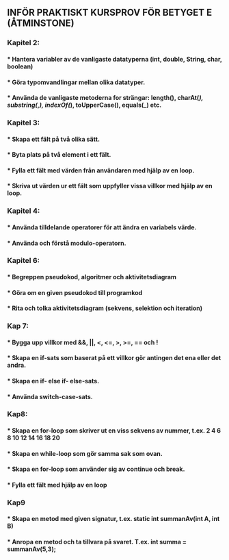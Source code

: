 ## INFÖR PRAKTISKT KURSPROV FÖR BETYGET E (ÅTMINSTONE)
### Kapitel 2:
#### * Hantera variabler av de vanligaste datatyperna (int, double, String, char, boolean)
#### * Göra typomvandlingar mellan olika datatyper.
#### * Använda de vanligaste metoderna for strängar: length(), charAt(_), substring(_,_), indexOf(_), toUpperCase(), equals(_) etc.

### Kapitel 3:
#### * Skapa ett fält på två olika sätt.
#### * Byta plats på två element i ett fält.
#### * Fylla ett fält med värden från användaren med hjälp av en loop.
#### * Skriva ut värden ur ett fält som uppfyller vissa villkor med hjälp av en loop.

### Kapitel 4:
#### * Använda tilldelande operatorer för att ändra en variabels värde.
#### * Använda och förstå modulo-operatorn.

### Kapitel 6:
#### * Begreppen pseudokod, algoritmer och aktivitetsdiagram
#### * Göra om en given pseudokod till programkod
#### * Rita och tolka aktivitetsdiagram (sekvens, selektion och iteration)

### Kap 7:
#### * Bygga upp villkor med &&, ||, <, <=, >, >=, == och !
#### * Skapa en if-sats som baserat på ett villkor gör antingen det ena eller det andra.
#### * Skapa en if- else if- else-sats.
#### * Använda switch-case-sats.

### Kap8:
#### * Skapa en for-loop som skriver ut en viss sekvens av nummer, t.ex. 2 4 6 8 10 12 14 16 18 20
#### * Skapa en while-loop som gör samma sak som ovan.
#### * Skapa en for-loop som använder sig av continue och break.
#### * Fylla ett fält med hjälp av en loop

### Kap9
#### * Skapa en metod med given signatur, t.ex. static int summanAv(int A, int B)
#### * Anropa en metod och ta tillvara på svaret. T.ex. int summa = summanAv(5,3);